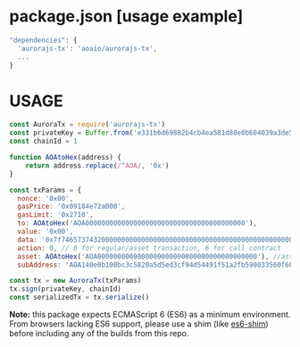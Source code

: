 # package.json [usage example]

```javascript
"dependencies": {
  'aurorajs-tx': 'aoaio/aurorajs-tx',
  ...
}
```


# USAGE

```javascript
const AuroraTx = require('aurorajs-tx')
const privateKey = Buffer.from('e331b6d69882b4cb4ea581d88e0b604039a3de5967688d3dcffdd2270c0fd109', 'hex')
const chainId = 1

function AOAtoHex(address) {
    return address.replace(/^AOA/, '0x')
}

const txParams = {
  nonce: '0x00',
  gasPrice: '0x09184e72a000', 
  gasLimit: '0x2710',
  to: AOAtoHex('AOA0000000000000000000000000000000000000000'), 
  value: '0x00', 
  data: '0x7f7465737432000000000000000000000000000000000000000000000000000000600057',
  action: 0, // 0 for regular/asset transaction, 6 for call contract
  asset: AOAtoHex('AOA0000000000000000000000000000000000000000'), //asset id, use it when asset transaction
  subAddress: 'AOA140e0b100bc3c5820a5d5ed3cf94d54491f51a2fb590033560f603659600033565733600'

const tx = new AuroraTx(txParams)
tx.sign(privateKey, chainId)
const serializedTx = tx.serialize()
```

**Note:** this package expects ECMAScript 6 (ES6) as a minimum environment. From browsers lacking ES6 support, please use a shim (like [es6-shim](https://github.com/paulmillr/es6-shim)) before including any of the builds from this repo.

